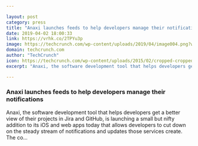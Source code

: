 ```yaml
---

layout: post
category: press
title: "Anaxi launches feeds to help developers manage their notifications"
date: 2019-04-02 18:00:33
link: https://vrhk.co/2TPYu3p
image: https://techcrunch.com/wp-content/uploads/2019/04/image004.png?w=742
domain: techcrunch.com
author: "TechCrunch"
icon: https://techcrunch.com/wp-content/uploads/2015/02/cropped-cropped-favicon-gradient.png?w=180
excerpt: "Anaxi, the software development tool that helps developers get a better view of their projects in Jira and GitHub, is launching a small but nifty addition to its iOS and web apps today that allows developers to cut down on the steady stream of notifications and updates those services create. The co…"

---
```


### Anaxi launches feeds to help developers manage their notifications

Anaxi, the software development tool that helps developers get a better view of their projects in Jira and GitHub, is launching a small but nifty addition to its iOS and web apps today that allows developers to cut down on the steady stream of notifications and updates those services create. The co…